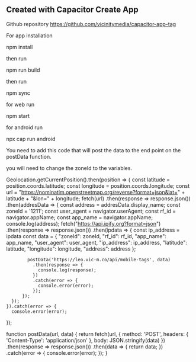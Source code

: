 ## Created with Capacitor Create App

Github repository
https://github.com/vicinitymedia/capacitor-app-tag


For app installation
  
npm install 


then run 

npm run build 


then run 

npm sync


for web run 

npm start 


for android  run

npx cap run android



You need to add this code that will post the data to the end point on the postData function. 

you will need to change  the zoneId to the variables. 


Geolocation.getCurrentPosition().then(position => {
      const latitude = position.coords.latitude;
      const longitude = position.coords.longitude;
      const url = "https://nominatim.openstreetmap.org/reverse?format=json&lat=" + latitude + "&lon=" + longitude;
      fetch(url)
      .then(response => response.json())
      .then(addresData => {
        const address = addresData.display_name;
        const zoneId = '1211';
        const user_agent = navigator.userAgent;
        const rf_id = navigator.appName;
        const app_name = navigator.appName;
        console.log(address);
        fetch("https://api.ipify.org?format=json")
          .then(response => response.json())
          .then(ipdata => {
            const ip_address = ipdata
            const data = {
              "zoneId": zoneId,
              "rf_id": rf_id,
              "app_name": app_name,
              "user_agent": user_agent,
              "ip_address": ip_address,
              "latitude": latitude,
              "longitude": longitude,
              "address": address
            };


            postData('https://leo.vic-m.co/api/mobile-tags', data)
              .then(response => {
                console.log(response);
              })
              .catch(error => {
                console.error(error);
              });
          });
      });
    }).catch(error => {
      console.error(error);
});



    
function postData(url, data) {
      return fetch(url, {
        method: 'POST',
        headers: {
          'Content-Type': 'application/json'
        },
        body: JSON.stringify(data)
      })
        .then(response => response.json())
        .then(data => {
          return data;
        })
        .catch(error => {
          console.error(error);
        });
    }


